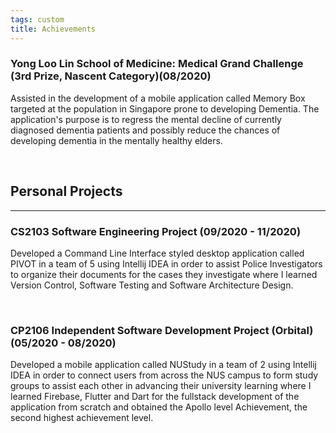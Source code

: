 ```yaml
---
tags: custom
title: Achievements
---
```


### Yong Loo Lin School of Medicine: Medical Grand Challenge (3rd Prize, Nascent Category)(08/2020)

Assisted in the development of a mobile application called Memory Box targeted at the population in Singapore prone to developing Dementia. The application's purpose is to regress the mental decline of currently diagnosed dementia patients and possibly reduce the chances of developing dementia in the mentally healthy elders.

<br/>

## Personal Projects 

------

### CS2103 Software Engineering Project (09/2020 - 11/2020)

Developed a Command Line Interface styled desktop application called PIVOT in a team of 5 using Intellij IDEA in order to assist Police Investigators to organize their documents for the cases they investigate where I learned Version Control, Software Testing and Software Architecture Design.

<br/>

### CP2106 Independent Software Development Project (Orbital) (05/2020 - 08/2020)

Developed a mobile application called NUStudy in a team of 2 using Intellij IDEA in order to connect users from across the NUS campus to form study groups to assist each other in advancing their university learning where I learned Firebase, Flutter and Dart for the fullstack development of the application from scratch and obtained the Apollo level Achievement, the second highest achievement level.
